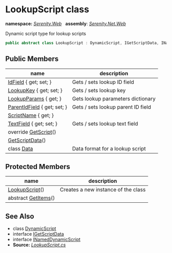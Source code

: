 # LookupScript class
**namespace:** *[Serenity.Web](../README.md#serenity.web-namespace)*   **assembly**: *[Serenity.Net.Web](../README.md)*

Dynamic script type for lookup scripts

```csharp
public abstract class LookupScript : DynamicScript, IGetScriptData, INamedDynamicScript
```

## Public Members

| name | description |
| --- | --- |
| [IdField](LookupScript/IdField.md) { get; set; } | Gets / sets lookup ID field |
| [LookupKey](LookupScript/LookupKey.md) { get; set; } | Gets / sets lookup key |
| [LookupParams](LookupScript/LookupParams.md) { get; } | Gets lookup parameters dictionary |
| [ParentIdField](LookupScript/ParentIdField.md) { get; set; } | Gets / sets lookup parent ID field |
| [ScriptName](LookupScript/ScriptName.md) { get; } |  |
| [TextField](LookupScript/TextField.md) { get; set; } | Gets / sets lookup text field |
| override [GetScript](LookupScript/GetScript.md)() |  |
| [GetScriptData](LookupScript/GetScriptData.md)() |  |
| class [Data](LookupScript.Data.md) | Data format for a lookup script |

## Protected Members

| name | description |
| --- | --- |
| [LookupScript](LookupScript/LookupScript.md)() | Creates a new instance of the class |
| abstract [GetItems](LookupScript/GetItems.md)() |  |

## See Also

* class [DynamicScript](DynamicScript.md)
* interface [IGetScriptData](IGetScriptData.md)
* interface [INamedDynamicScript](INamedDynamicScript.md)
* **Source:** *[LookupScript.cs](https://github.com/serenity-is/Serenity/blob/master/src/Serenity.Net.Web/DynamicScript/DynamicScriptTypes/LookupScript.cs)*
